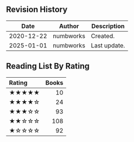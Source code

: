 ## Revision History

|Date|Author|Description|
|---|---|---|
|2020-12-22|numbworks|Created.|
|2025-01-01|numbworks|Last update.|

## Reading List By Rating

| Rating   |   Books |
|:---------|--------:|
| ★★★★★    |      10 |
| ★★★★☆    |      24 |
| ★★★☆☆    |      93 |
| ★★☆☆☆    |     108 |
| ★☆☆☆☆    |      92 |
